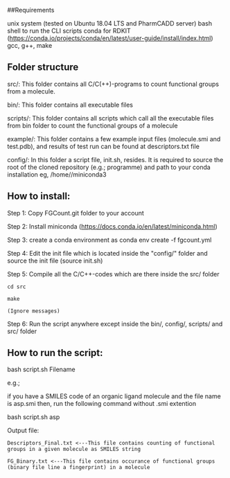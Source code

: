 ##Requirements

unix system (tested on Ubuntu 18.04 LTS and PharmCADD server)
bash shell to run the CLI scripts
conda for RDKIT (https://conda.io/projects/conda/en/latest/user-guide/install/index.html)
gcc, g++, make


## Folder structure
src/: 
This folder contains all C/C(++)-programs to count functional groups from a molecule. 

bin/: 
This folder contains all executable files

scripts/: 
This folder contains all scripts which call all the executable files from bin folder to count the functional groups of a molecule

example/: 
This folder contains a few example input files (molecule.smi and test.pdb), and results of test run can be found at descriptors.txt file 

config/: 
In this folder a script file, init.sh, resides. It is required to source the root of the cloned repository (e.g.; programme) and path to your conda installation eg, /home/<user name>/miniconda3

## How to install:

Step 1: Copy FGCount.git folder to your account

Step 2: Install miniconda (https://docs.conda.io/en/latest/miniconda.html)

Step 3: create a conda environment as 
	conda env create -f fgcount.yml

Step 4: Edit the init file which is located inside the "config/" folder and source the init file (source init.sh)

Step 5: Compile all the C/C++-codes which are there inside the src/ folder
	
	cd src
	
	make

	(Ignore messages)

Step 6: Run the script anywhere except inside the bin/, config/, scripts/ and src/ folder


## How to run the script:

bash script.sh Filename

e.g.;

if you have a SMILES code of an organic ligand molecule and the file name is asp.smi then, run the following command without .smi extention

bash script.sh asp

Output file: 

	Descriptors_Final.txt <---This file contains counting of functional groups in a given molecule as SMILES string
	
	FG_Binary.txt <---This file contains occurance of functional groups (binary file line a fingerprint) in a molecule
